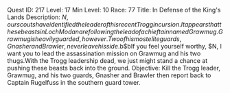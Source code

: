 Quest ID: 217
Level: 17
Min Level: 10
Race: 77
Title: In Defense of the King's Lands
Description: $N, our scouts have identified the leader of this recent Trogg incursion.It appears that these beasts in Loch Modan are following the lead of a chieftain named Grawmug.Grawmug is heavily guarded, however.Two of his most elite guards, Gnasher and Brawler, never leave his side.$b$bIf you feel yourself worthy, $N, I want you to lead the assassination mission on Grawmug and his two thugs.With the Trogg leadership dead, we just might stand a chance at pushing these beasts back into the ground.
Objective: Kill the Trogg leader, Grawmug, and his two guards, Gnasher and Brawler then report back to Captain Rugelfuss in the southern guard tower.
